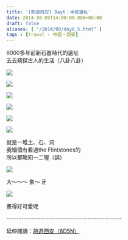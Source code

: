 ```yaml
---
title: '[熱遊西安] Day6：半坡遺址'
date: 2014-08-05T14:00:00.000+08:00
draft: false
aliases: [ "/2014/08/day6_5.html" ]
tags : [travel - 中國・西安]
---
```


6000多年前新石器時代的遺址  
去去窺探古人的生活（八卦八卦）  

[![](https://2.bp.blogspot.com/-lWtfiIBnePo/XEQijjtLVvI/AAAAAAAAGM4/YAV3upY6At4BYaHcRuVhfGpYhpXH7ww0QCLcBGAs/s640/14794418656_45b0ba5daf_z.jpg)](https://2.bp.blogspot.com/-lWtfiIBnePo/XEQijjtLVvI/AAAAAAAAGM4/YAV3upY6At4BYaHcRuVhfGpYhpXH7ww0QCLcBGAs/s1600/14794418656_45b0ba5daf_z.jpg)

  
  

[![](https://4.bp.blogspot.com/-XdSaZCX1lxM/XEQipVZmlQI/AAAAAAAAGNA/IdC1Uc6RWA4-41-2f4d9qdM-foMJdYMKgCLcBGAs/s640/14837242503_eeae39b2bb_z.jpg)](https://4.bp.blogspot.com/-XdSaZCX1lxM/XEQipVZmlQI/AAAAAAAAGNA/IdC1Uc6RWA4-41-2f4d9qdM-foMJdYMKgCLcBGAs/s1600/14837242503_eeae39b2bb_z.jpg)

  
  

[![](https://3.bp.blogspot.com/-mYKn4cmm474/XEQiuV1n8XI/AAAAAAAAGNE/M6VADjmL6DYy-ImpsOtyP78JSonYpr19QCLcBGAs/s640/14817053342_f8d66eed75_z.jpg)](https://3.bp.blogspot.com/-mYKn4cmm474/XEQiuV1n8XI/AAAAAAAAGNE/M6VADjmL6DYy-ImpsOtyP78JSonYpr19QCLcBGAs/s1600/14817053342_f8d66eed75_z.jpg)

  
  

[![](https://2.bp.blogspot.com/-nLcCRggHiOY/XEQi073PhhI/AAAAAAAAGNM/5WnUPHRElAE122ZYydfYbwB2_K5P58QqwCLcBGAs/s640/14794421566_10b7924122_z.jpg)](https://2.bp.blogspot.com/-nLcCRggHiOY/XEQi073PhhI/AAAAAAAAGNM/5WnUPHRElAE122ZYydfYbwB2_K5P58QqwCLcBGAs/s1600/14794421566_10b7924122_z.jpg)

  
  

[![](https://2.bp.blogspot.com/-PfXOFsIM96Y/XEQi5m5yjbI/AAAAAAAAGNQ/I7Tme14u2i0DqNDw_A8tT9RVx1vj05vswCLcBGAs/s640/14815047494_5c5ed584fb_z.jpg)](https://2.bp.blogspot.com/-PfXOFsIM96Y/XEQi5m5yjbI/AAAAAAAAGNQ/I7Tme14u2i0DqNDw_A8tT9RVx1vj05vswCLcBGAs/s1600/14815047494_5c5ed584fb_z.jpg)

  
  

[![](https://2.bp.blogspot.com/-1q7uKqUXFKM/XEQi_zVyaLI/AAAAAAAAGNY/aqYQ9tZcI1YsyKjLJ1_RX0XMHTXvm-wAwCLcBGAs/s640/14630746619_3539c13e05_z.jpg)](https://2.bp.blogspot.com/-1q7uKqUXFKM/XEQi_zVyaLI/AAAAAAAAGNY/aqYQ9tZcI1YsyKjLJ1_RX0XMHTXvm-wAwCLcBGAs/s1600/14630746619_3539c13e05_z.jpg)

就是一堆土、石、洞  
我細個有看過the Flintstones的  
所以都略知一二喔（誤）  

[![](https://3.bp.blogspot.com/-Wg7sE63vYi0/XEQjHR8xkHI/AAAAAAAAGNg/gxaYtlinWWIXetHTCVcIVWHhZbHnIwxowCLcBGAs/s640/14814322421_6aae6df42f_z.jpg)](https://3.bp.blogspot.com/-Wg7sE63vYi0/XEQjHR8xkHI/AAAAAAAAGNg/gxaYtlinWWIXetHTCVcIVWHhZbHnIwxowCLcBGAs/s1600/14814322421_6aae6df42f_z.jpg)

大～～～ 象～ 牙  

[![](https://3.bp.blogspot.com/-2sx5_R_JgDY/XEQjMc665PI/AAAAAAAAGNk/g9qB5saNc6Q2Y-Bbs6hLQToPiyMOOs0fQCLcBGAs/s640/14815048484_e781042dc6_z.jpg)](https://3.bp.blogspot.com/-2sx5_R_JgDY/XEQjMc665PI/AAAAAAAAGNk/g9qB5saNc6Q2Y-Bbs6hLQToPiyMOOs0fQCLcBGAs/s1600/14815048484_e781042dc6_z.jpg)

畫得好可愛呢  
  
\-----------------------------------------------  
  
延伸閱讀：[熱遊西安（6D5N）](http://www.hidie.net/2014/08/6d5n.html)